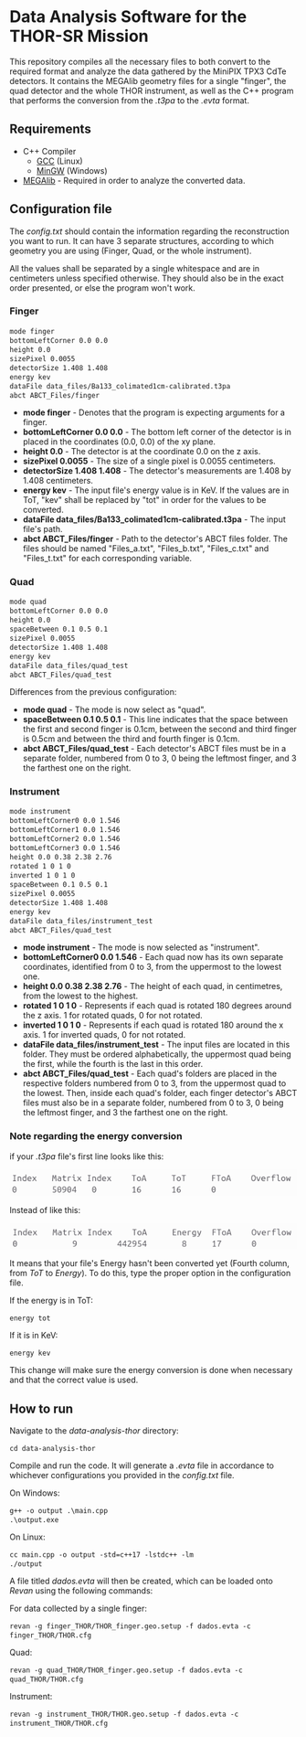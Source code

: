 # Data Analysis Software for the THOR-SR Mission

This repository compiles all the necessary files to both convert to the required format and analyze the data gathered by the MiniPIX TPX3 CdTe detectors. It contains the MEGAlib geometry files for a single "finger", the quad detector and the whole THOR instrument, as well as the C++ program that performs the conversion from the *.t3pa* to the *.evta* format. 


## Requirements

- C++ Compiler
    - [GCC](https://gcc.gnu.org/) (Linux)
    - [MinGW](https://www.mingw-w64.org/) (Windows)
- [MEGAlib](https://megalibtoolkit.com/home.html) - Required in order to analyze the converted data.


## Configuration file

The *config.txt* should contain the information regarding the reconstruction you want to run. It can have 3 separate structures, according to which geometry you are using (Finger, Quad, or the whole instrument).

All the values shall be separated by a single whitespace and are in centimeters unless specified otherwise. They should also be in the exact order presented, or else the program won't work.

### Finger

```
mode finger 
bottomLeftCorner 0.0 0.0
height 0.0
sizePixel 0.0055
detectorSize 1.408 1.408
energy kev
dataFile data_files/Ba133_colimated1cm-calibrated.t3pa
abct ABCT_Files/finger
```

* **mode finger** - Denotes that the program is expecting arguments for a finger.
* **bottomLeftCorner 0.0 0.0** - The bottom left corner of the detector is in placed in the coordinates (0.0, 0.0) of the xy plane.
* **height 0.0** - The detector is at the coordinate 0.0 on the z axis.
* **sizePixel 0.0055** - The size of a single pixel is 0.0055 centimeters.
* **detectorSize 1.408 1.408** - The detector's measurements are 1.408 by 1.408 centimeters.
* **energy kev**  - The input file's energy value is in KeV. If the values are in ToT, "kev" shall be replaced by "tot" in order for the values to be converted.
* **dataFile data_files/Ba133_colimated1cm-calibrated.t3pa** - The input file's path.
* **abct ABCT_Files/finger** - Path to the detector's ABCT files folder. The files should be named "Files_a.txt", "Files_b.txt", "Files_c.txt" and "Files_t.txt" for each corresponding variable.

### Quad

```
mode quad
bottomLeftCorner 0.0 0.0
height 0.0
spaceBetween 0.1 0.5 0.1
sizePixel 0.0055
detectorSize 1.408 1.408
energy kev
dataFile data_files/quad_test
abct ABCT_Files/quad_test
```

Differences from the previous configuration:
* **mode quad** - The mode is now select as "quad".
* **spaceBetween 0.1 0.5 0.1** - This line indicates that the space between the first and second finger is 0.1cm, between the second and third finger is 0.5cm and between the third and fourth finger is 0.1cm.
* **abct ABCT_Files/quad_test** - Each detector's ABCT files must be in a separate folder, numbered from 0 to 3, 0 being the leftmost finger, and 3 the farthest one on the right.

### Instrument

```
mode instrument
bottomLeftCorner0 0.0 1.546
bottomLeftCorner1 0.0 1.546
bottomLeftCorner2 0.0 1.546
bottomLeftCorner3 0.0 1.546
height 0.0 0.38 2.38 2.76
rotated 1 0 1 0
inverted 1 0 1 0
spaceBetween 0.1 0.5 0.1
sizePixel 0.0055
detectorSize 1.408 1.408
energy kev
dataFile data_files/instrument_test
abct ABCT_Files/quad_test
```

* **mode instrument** - The mode is now selected as "instrument".
* **bottomLeftCorner0 0.0 1.546** - Each quad now has its own separate coordinates, identified from 0 to 3, from the uppermost to the lowest one.
* **height 0.0 0.38 2.38 2.76** - The height of each quad, in centimetres, from the lowest to the highest.
* **rotated 1 0 1 0** - Represents if each quad is rotated 180 degrees around the z axis. 1 for rotated quads, 0 for not rotated.
* **inverted 1 0 1 0** - Represents if each quad is rotated 180 around the x axis. 1 for inverted quads, 0 for not rotated.
* **dataFile data_files/instrument_test** - The input files are located in this folder. They must be ordered alphabetically, the uppermost quad being the first, while the fourth is the last in this order.
* **abct ABCT_Files/quad_test** - Each quad's folders are placed in the respective folders numbered from 0 to 3, from the uppermost quad to the lowest. Then, inside each quad's folder, each finger detector's ABCT files must also be in a separate folder, numbered from 0 to 3, 0 being the leftmost finger, and 3 the farthest one on the right.


### Note regarding the energy conversion

if your *.t3pa* file's first line looks like this:

![Alt text](images/t3pa_tot.png ".t3pa file ToT")

Instead of like this:

![Alt text](images/t3pa_energy.png ".t3pa file Energy")

It means that your file's Energy hasn't been converted yet (Fourth column, from *ToT* to *Energy*). To do this, type the proper option in the configuration file.

If the energy is in ToT:
```
energy tot
```

If it is in KeV:
```
energy kev
```

This change will make sure the energy conversion is done when necessary and that the correct value is used.

## How to run

Navigate to the *data-analysis-thor* directory:

```
cd data-analysis-thor
```

Compile and run the code. It will generate a *.evta* file in accordance to whichever configurations you provided in the *config.txt* file.

On Windows:
```
g++ -o output .\main.cpp
.\output.exe
```

On Linux:
```
cc main.cpp -o output -std=c++17 -lstdc++ -lm
./output
```

A file titled *dados.evta* will then be created, which can be loaded onto *Revan* using the following commands: 

For data collected by a single finger:
```
revan -g finger_THOR/THOR_finger.geo.setup -f dados.evta -c finger_THOR/THOR.cfg
```

Quad:
```
revan -g quad_THOR/THOR_finger.geo.setup -f dados.evta -c quad_THOR/THOR.cfg
```

Instrument:
```
revan -g instrument_THOR/THOR.geo.setup -f dados.evta -c instrument_THOR/THOR.cfg
```

<!-- 
### Finger

Navigate to the *finger_THOR* directory: 
```
cd finger_THOR
```

Then compile and run the C++ code. On Windows:
```
g++ -o output .\data_analysis_finger.cpp
.\output.exe
```

On Linux:
```
cc data_analysis_finger.cpp -o output -std=c++17 -lstdc++ -lm
./output
```

A file named *dados.evta* will be created, which can then be loaded onto *Revan* using:
```
revan -g THOR_finger.geo.setup -f dados.evta -c THOR.cfg
```


### Quad
Navigate to the *quad_THOR* directory:
```
cd quad_THOR
```

Compile and run the C++ code. On Windows:
```
g++ -o output .\data_analysis_quad.cpp
.\output.exe
```

On Linux:
```
cc data_analysis_quad.cpp -o output -std=c++17 -lstdc++ -lm
./output
```

This will create a file named *dados.evta*, which can be loaded onto *Revan* using the same command as before:
```
revan -g THOR_finger.geo.setup -f dados.evta -c THOR.cfg
```


### Complete THOR Instrument
Go to the instrument directory:
```
cd instrument_THOR
```
Compile and run the C++ code. On Windows:
```
g++ -o output .\data_analysis_instrument.cpp
.\output.exe
```

On Linux:
```
cc data_analysis_instrument.cpp -o output -std=c++17 -lstdc++ -lm
./output
```

This will create a file named *dados.evta*, which can be loaded onto *Revan* using the same command as before:
```
revan -g THOR.geo.setup -f dados.evta -c THOR.cfg
```


### Energy conversion from ToT to KeV
if your *.t3pa* file's first line looks like this:

![Alt text](images/t3pa_tot.png ".t3pa file ToT")

Instead of like this:

![Alt text](images/t3pa_energy.png ".t3pa file Energy")

It means that your file's Energy hasn't been converted yet (Fourth column, from *ToT* to *Energy*). To do this, when you run the program using the flag *-c*:
```
.\output.exe -c 
```
or

```
./output -c
```

Whether you're on Windows or Linux. This flag will make sure the energy conversion is done and that the correct value is used. -->
